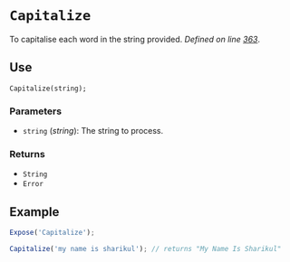 # `Capitalize`
To capitalise each word in the string provided. _Defined on line [363](../../F.js#L363)_.

## Use
```
Capitalize(string);
```

### Parameters
* `string` (_string_): The string to process.

### Returns
* `String`
* `Error`

## Example
```javascript
Expose('Capitalize');

Capitalize('my name is sharikul'); // returns "My Name Is Sharikul"
```
